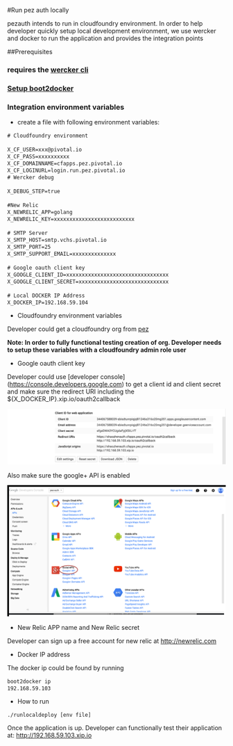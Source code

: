 #Run pez auth locally

pezauth intends to run in cloudfoundry environment. In order to help developer
quickly setup local development environment, we use wercker and docker to run
the application and provides the integration points


##Prerequisites

### requires the [wercker cli](http://devcenter.wercker.com/docs/using-the-cli/installing.html)

### [Setup boot2docker](http://boot2docker.io/)

### Integration environment variables

* create a file with following environment variables:

```
# Cloudfoundry environment

X_CF_USER=xxx@pivotal.io
X_CF_PASS=xxxxxxxxxx
X_CF_DOMAINNAME=cfapps.pez.pivotal.io
X_CF_LOGINURL=login.run.pez.pivotal.io
# Wercker debug

X_DEBUG_STEP=true

#New Relic
X_NEWRELIC_APP=golang
X_NEWRELIC_KEY=xxxxxxxxxxxxxxxxxxxxxxxxxx

# SMTP Server
X_SMTP_HOST=smtp.vchs.pivotal.io
X_SMTP_PORT=25
X_SMTP_SUPPORT_EMAIL=xxxxxxxxxxxxxx

# Google oauth client key
X_GOOGLE_CLIENT_ID=xxxxxxxxxxxxxxxxxxxxxxxxxxxxxxxxx
X_GOOGLE_CLIENT_SECRET=xxxxxxxxxxxxxxxxxxxxxxxxxxxxx

# Local DOCKER IP Address
X_DOCKER_IP=192.168.59.104
```
* Cloudfoundry environment variables

Developer could get a cloudfoundry org from [pez](https://hcf.cfapps.pez.pivotal.io)

**Note: In order to fully functional testing creation of org. Developer needs to setup these variables with a cloudfoundry admin role user**

* Google oauth client key

Developer could use [developer console] (https://console.developers.google.com) to get a client id and client secret and make sure the redirect URI including the ${X_DOCKER_IP}.xip.io/oauth2callback

![Sample client id_secret](images/client_id.png)

Also make sure the google+ API is enabled

![Google+ API](images/google+.png)

* New Relic APP name and New Relic secret

Developer can sign up a free account for new relic at http://newrelic.com

* Docker IP address

The docker ip could be found by running

```
boot2docker ip
192.168.59.103
```

* How to run

```
./runlocaldeploy [env file]
```

Once the application is up. Developer can functionally test their application at: http://192.168.59.103.xip.io
